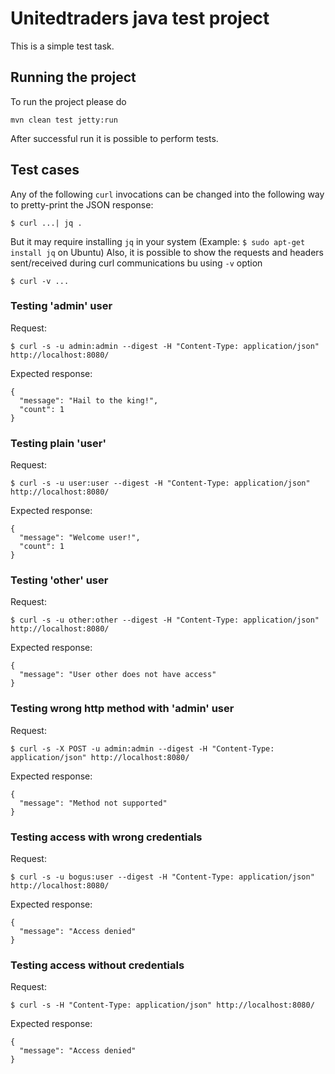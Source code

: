 # Unitedtraders java test project
This is a simple test task.

## Running the project
To run the project please do 

    mvn clean test jetty:run
After successful run it is possible to perform tests.

## Test cases
Any of the following `curl` invocations can be changed into the following way to pretty-print the JSON response:

    $ curl ...| jq .
But it may require installing `jq` in your system (Example: `$ sudo apt-get install jq` on Ubuntu)
Also, it is possible to show the requests and headers sent/received during curl communications bu using `-v` option

    $ curl -v ...

### Testing 'admin' user
Request:

    $ curl -s -u admin:admin --digest -H "Content-Type: application/json" http://localhost:8080/

Expected response:

    {
      "message": "Hail to the king!",
      "count": 1
    }


### Testing plain 'user'
Request:

    $ curl -s -u user:user --digest -H "Content-Type: application/json" http://localhost:8080/

Expected response:

    {
      "message": "Welcome user!",
      "count": 1
    }

### Testing 'other' user
Request:

    $ curl -s -u other:other --digest -H "Content-Type: application/json" http://localhost:8080/

Expected response:

    {
      "message": "User other does not have access"
    }

### Testing wrong http method with 'admin' user
Request:

    $ curl -s -X POST -u admin:admin --digest -H "Content-Type: application/json" http://localhost:8080/

Expected response:

    {
      "message": "Method not supported"
    }

### Testing access with wrong credentials
Request:

    $ curl -s -u bogus:user --digest -H "Content-Type: application/json" http://localhost:8080/

Expected response:

    {
      "message": "Access denied"
    }

### Testing access without credentials
Request:

    $ curl -s -H "Content-Type: application/json" http://localhost:8080/

Expected response:

    {
      "message": "Access denied"
    }
